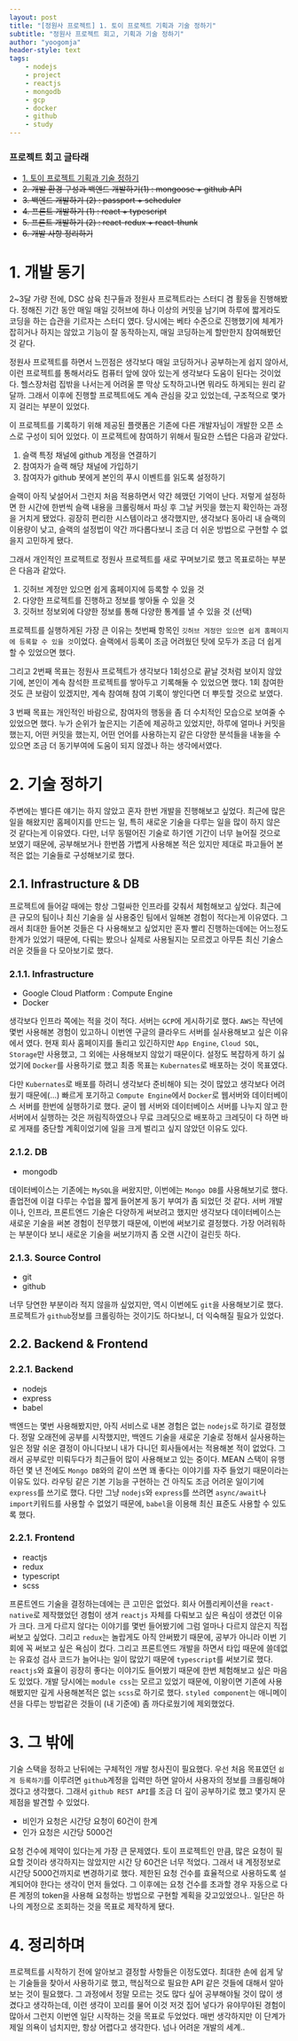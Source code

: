 ```yaml
---
layout: post
title: "[정원사 프로젝트] 1. 토이 프로젝트 기획과 기술 정하기"
subtitle: "정원사 프로젝트 회고, 기획과 기술 정하기"
author: "yoogomja"
header-style: text
tags:
    - nodejs
    - project
    - reactjs
    - mongodb
    - gcp
    - docker
    - github
    - study
---
```


### 프로젝트 회고 글타래 

- [1. 토이 프로젝트 기획과 기술 정하기](https://yoogomja.github.io/2020/06/19/git-farm-project-1/)
- ~~2. 개발 환경 구성과 백엔드 개발하기(1) : mongoose + github API~~
- ~~3. 백엔드 개발하기 (2) : passport + scheduler~~
- ~~4. 프론트 개발하기 (1) : react + typescript~~
- ~~5. 프론트 개발하기 (2) : react-redux + react-thunk~~
- ~~6. 개발 사항 정리하기~~

# 1. 개발 동기 

2~3달 가량 전에, DSC 삼육 친구들과 정원사 프로젝트라는 스터디 겸 활동을 진행해봤다. 정해진 기간 동안 매일 매일 깃허브에 하나 이상의 커밋을 남기며 하루에 짧게라도 코딩을 하는 습관을 기르자는 스터디 였다. 당시에는 베타 수준으로 진행했기에 체계가 잡히거나 하지는 않았고 기능이 잘 동작하는지, 매일 코딩하는게 할만한지 참여해봤던 것 같다. 

정원사 프로젝트를 하면서 느낀점은 생각보다 매일 코딩하거나 공부하는게 쉽지 않아서, 이런 프로젝트를 통해서라도 컴퓨터 앞에 앉아 있는게 생각보다 도움이 된다는 것이었다. 헬스장처럼 집밖을 나서는게 어려울 뿐 막상 도착하고나면 뭐라도 하게되는 원리 같달까. 그래서 이후에 진행할 프로젝트에도 계속 관심을 갖고 있었는데, 구조적으로 몇가지 걸리는 부분이 있었다. 

이 프로젝트를 기록하기 위해 제공된 플랫폼은 기존에 다른 개발자님이 개발한 오픈 소스로 구성이 되어 있었다. 이 프로젝트에 참여하기 위해서 필요한 스텝은 다음과 같았다. 

1. 슬랙 특정 채널에 github 계정을 연결하기
2. 참여자가 슬랙 해당 채널에 가입하기
3. 참여자가 github 봇에게 본인의 푸시 이벤트를 읽도록 설정하기

슬랙이 아직 낯설어서 그런지 처음 적용하면서 약간 헤맸던 기억이 난다. 저렇게 설정하면 한 시간에 한번씩 슬랙 내용을 크롤링해서 파싱 후 그날 커밋을 했는지 확인하는 과정을 거치게 됐었다. 굉장히 편리한 시스템이라고 생각했지만, 생각보다 동아리 내 슬랙의 이용량이 낮고, 슬랙의 설정법이 약간 까다롭다보니 조금 더 쉬운 방법으로 구현할 수 없을지 고민하게 됐다. 

그래서 개인적인 프로젝트로 정원사 프로젝트를 새로 꾸며보기로 했고 목표로하는 부분은 다음과 같았다. 

1. 깃허브 계정만 있으면 쉽게 홈페이지에 등록할 수 있을 것
2. 다양한 프로젝트를 진행하고 정보를 쌓아둘 수 있을 것
3. 깃허브 정보외에 다양한 정보를 통해 다양한 통계를 낼 수 있을 것 (선택)

프로젝트를 실행하게된 가장 큰 이유는 첫번째 항목인 `깃허브 게정만 있으면 쉽게 홈페이지에 등록할 수 있을 것`이었다. 슬랙에서 등록이 조금 어려웠던 탓에 모두가 조금 더 쉽게 할 수 있었으면 했다. 

그리고 2번째 목표는 정원사 프로젝트가 생각보다 1회성으로 끝날 것처럼 보이지 않았기에, 본인이 계속 참석한 프로젝트를 쌓아두고 기록해둘 수 있었으면 했다. 1회 참여한 것도 큰 보람이 있겠지만, 계속 참여해 참여 기록이 쌓인다면 더 뿌듯할 것으로 보였다.   

3 번째 목표는 개인적인 바람으로, 참여자의 행동을 좀 더 수치적인 모습으로 보여줄 수 있었으면 했다. 누가 순위가 높은지는 기존에 제공하고 있었지만, 하루에 얼마나 커밋을 했는지, 어떤 커밋을 했는지, 어떤 언어를 사용하는지 같은 다양한 분석들을 내놓을 수 있으면 조금 더 동기부여에 도움이 되지 않겠나 하는 생각에서였다. 

# 2. 기술 정하기 

주변에는 별다른 얘기는 하지 않았고 혼자 한번 개발을 진행해보고 싶었다. 최근에 많은 일을 해왔지만 홈페이지를 만드는 일, 특히 새로운 기술을 다루는 일을 많이 하지 않은 것 같다는게 이유였다. 다만, 너무 동떨어진 기술로 하기엔 기간이 너무 늘어질 것으로 보였기 때문에, 공부해보거나 한번쯤 가볍게 사용해본 적은 있지만 제대로 파고들어 본 적은 없는 기술들로 구성해보기로 했다. 

## 2.1. Infrastructure & DB

프로젝트에 들어갈 때에는 항상 그럴싸한 인프라를 갖춰서 체험해보고 싶었다. 최근에 큰 규모의 팀이나 최신 기술을 실 사용중인 팀에서 일해본 경험이 적다는게 이유였다. 그래서 최대한 들어본 것들은 다 사용해보고 싶었지만 혼자 빨리 진행하는데에는 어느정도 한계가 있었기 때문에, 다뤄는 봤으나 실제로 사용될지는 모르겠고 아무튼 최신 기술스러운 것들을 다 모아보기로 했다. 

### 2.1.1. Infrastructure

- Google Cloud Platform : Compute Engine
- Docker 

생각보다 인프라 쪽에는 적을 것이 적다. 서버는 `GCP`에 게시하기로 했다. `AWS`는 작년에 몇번 사용해본 경험이 있고하니 이번엔 구글의 클라우드 서버를 실사용해보고 싶은 이유에서 였다. 현재 회사 홈페이지를 돌리고 있긴하지만 `App Engine`, `Cloud SQL`, `Storage`만 사용했고, 그 외에는 사용해보지 않았기 때문이다. 설정도 복잡하게 하기 싫었기에 `Docker`를 사용하기로 했고 최종 목표는 `Kubernates`로 배포하는 것이 목표였다. 
 
다만 `Kubernates`로 배포를 하려니 생각보다 준비해야 되는 것이 많았고 생각보다 어려웠기 때문에(...) 빠르게 포기하고 `Compute Engine`에서 `Docker`로 웹서버와 데이터베이스 서버를 한번에 실행하기로 했다. 굳이 웹 서버와 데이터베이스 서버를 나누지 않고 한 서버에서 실행하는 것은 꺼림직하였으나 무료 크레딧으로 배포하고 크레딧이 다 하면 바로 게재를 중단할 계획이었기에 일을 크게 벌리고 싶지 않았던 이유도 있다. 

### 2.1.2. DB

- mongodb 

데이터베이스는 기존에는 `MySQL`을 써왔지만, 이번에는 `Mongo DB`를 사용해보기로 했다. 졸업전에 이걸 다루는 수업을 짧게 들어본게 동기 부여가 좀 되었던 것 같다. 서버 개발이나, 인프라, 프론트엔드 기술은 다양하게 써보려고 했지만 생각보다 데이터베이스는 새로운 기술을 써본 경험이 전무했기 때문에, 이번에 써보기로 결정했다. 가장 어려워하는 부분이다 보니 새로운 기술을 써보기까지 좀 오랜 시간이 걸린듯 하다. 

### 2.1.3. Source Control

- git
- github

너무 당연한 부분이라 적지 않을까 싶었지만, 역시 이번에도 `git`을 사용해보기로 했다. 프로젝트가 `github`정보를 크롤링하는 것이기도 하다보니, 더 익숙해질 필요가 있었다. 

## 2.2. Backend & Frontend

### 2.2.1. Backend 

- nodejs
- express
- babel

백엔드는 몇번 사용해봤지만, 아직 서비스로 내본 경험은 없는 `nodejs`로 하기로 결정했다. 정말 오래전에 공부를 시작했지만, 백엔드 기술을 새로운 기술로 정해서 실사용하는 일은 정말 쉬운 결정이 아니다보니 내가 다니던 회사들에서는 적용해본 적이 없었다. 그래서 공부로만 미뤄두다가 최근들어 많이 사용해보고 있는 중이다. MEAN 스택이 유행하던 몇 년 전에도 `Mongo DB`와의 같이 쓰면 꽤 좋다는 이야기를 자주 들었기 때문이라는 이유도 있다. 라우팅 같은 기본 기능을 구현하는 건 아직도 조금 어려운 일이기에 `express`를 쓰기로 했다. 다만 그냥 `nodejs`와 `express`를 쓰려면 `async/await`나 `import`키워드를 사용할 수 없었기 때문에, `babel`을 이용해 최신 표준도 사용할 수 있도록 했다.

### 2.2.1. Frontend

- reactjs
- redux
- typescript
- scss

프론트엔드 기술을 결정하는데에는 큰 고민은 없었다. 회사 어플리케이션을 `react-native`로 제작했었던 경험이 생겨 `reactjs` 자체를 다뤄보고 싶은 욕심이 생겼던 이유가 크다. 크게 다르지 않다는 이야기를 몇번 들어봤기에 그럼 얼마나 다르지 않은지 직접 써보고 싶었다. 그리고 `redux`는 놀랍게도 아직 안써봤기 때문에, 공부가 아니라 이번 기회에 꼭 써보고 싶은 욕심이 컸다. 그리고 프론트엔드 개발을 하면서 타입 때문에 쓸데없는 유효성 검사 코드가 늘어나는 일이 많았기 때문에 `typescript`를 써보기로 했다. `reactjs`와 효율이 굉장히 좋다는 이야기도 들어봤기 때문에 한번 체험해보고 싶은 마음도 있었다. 개발 당시에는 `module css`는 모르고 있었기 때문에, 이왕이면 기존에 사용해봤지만 깊게 사용해본적은 없는 `scss`로 하기로 했다. `styled component`는 애니메이션을 다루는 방법같은 것들이 (내 기준에) 좀 까다로웠기에 제외했었다. 

# 3. 그 밖에 

기술 스택을 정하고 난뒤에는 구체적인 개발 청사진이 필요했다. 우선 처음 목표였던 `쉽게 등록하기`를 이루려면 `github`계정을 입력만 하면 알아서 사용자의 정보를 크롤링해야겠다고 생각했다. 그래서 `github REST API`를 조금 더 깊이 공부하기로 했고 몇가지 문제점을 발견할 수 있었다. 

- 비인가 요청은 시간당 요청이 60건이 한계 
- 인가 요청은 시간당 5000건 

요청 건수에 제약이 있다는게 가장 큰 문제였다. 토이 프로젝트인 만큼, 많은 요청이 필요할 것이라 생각하지는 않았지만 시간 당 60건은 너무 적었다. 그래서 내 계정정보로 시간당 5000건까지로 변경하기로 했다. 제한된 요청 건수를 효율적으로 사용하도록 설계되어야 한다는 생각이 먼저 들었다. 그 이후에는 요청 건수를 초과할 경우 자동으로 다른 계정의 token을 사용해 요청하는 방법으로 구현할 계획을 갖고있었으나.. 일단은 하나의 계정으로 조회하는 것을 목표로 제작하게 됐다.

# 4. 정리하며

프로젝트를 시작하기 전에 알아보고 결정할 사항들은 이정도였다. 최대한 손에 쉽게 닿는 기술들을 찾아서 사용하기로 했고, 핵심적으로 필요한 API 같은 것들에 대해서 알아보는 것이 필요했다. 그 과정에서 정말 모르는 것도 많다 싶어 공부해야될 것이 많이 생겼다고 생각하는데, 이런 생각이 꼬리를 물어 이것 저것 집어 넣다가 유야무야된 경험이 많아서 그런지 이번엔 일단 시작하는 것을 목표로 두었었다. 매번 생각하지만 이 단계가 제일 의욕이 넘치지만, 항상 어렵다고 생각한다. 넘나 어려운 개발의 세계.. 